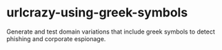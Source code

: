 # urlcrazy-using-greek-symbols
Generate and test domain variations that include greek symbols to detect phishing and corporate espionage.
